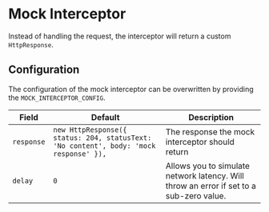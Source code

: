 # Mock Interceptor
Instead of handling the request, the interceptor will return a custom `HttpResponse`.

## Configuration
The configuration of the mock interceptor can be overwritten by providing the `MOCK_INTERCEPTOR_CONFIG`.

| Field | Default | Description | 
|---|---|---|
| `response` | `new HttpResponse({ status: 204, statusText: 'No content', body: 'mock response' }),` | The response the mock interceptor should return  | 
| `delay` | `0` | Allows you to simulate network latency. Will throw an error if set to a sub-zero value. | 

